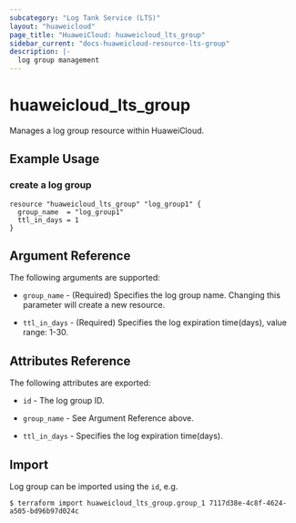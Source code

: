 ```yaml
---
subcategory: "Log Tank Service (LTS)"
layout: "huaweicloud"
page_title: "HuaweiCloud: huaweicloud_lts_group"
sidebar_current: "docs-huaweicloud-resource-lts-group"
description: |-
  log group management
---
```


# huaweicloud\_lts\_group

Manages a log group resource within HuaweiCloud.

## Example Usage

### create a log group

```hcl
resource "huaweicloud_lts_group" "log_group1" {
  group_name  = "log_group1"
  ttl_in_days = 1
}
```

## Argument Reference

The following arguments are supported:

* `group_name` - (Required)
  Specifies the log group name.
  Changing this parameter will create a new resource.

* `ttl_in_days` - (Required)
  Specifies the log expiration time(days), value range: 1-30.

## Attributes Reference

The following attributes are exported:

* `id` - The log group ID.

* `group_name` - See Argument Reference above.

* `ttl_in_days` -
  Specifies the log expiration time(days).

## Import

Log group can be imported using the `id`, e.g.

```
$ terraform import huaweicloud_lts_group.group_1 7117d38e-4c8f-4624-a505-bd96b97d024c
```
